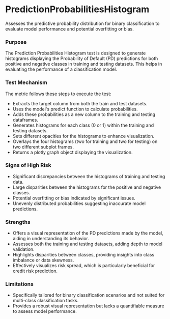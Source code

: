 # PredictionProbabilitiesHistogram

Assesses the predictive probability distribution for binary classification to evaluate model performance and
potential overfitting or bias.

### Purpose

The Prediction Probabilities Histogram test is designed to generate histograms displaying the Probability of
Default (PD) predictions for both positive and negative classes in training and testing datasets. This helps in
evaluating the performance of a classification model.

### Test Mechanism

The metric follows these steps to execute the test:
- Extracts the target column from both the train and test datasets.
- Uses the model's predict function to calculate probabilities.
- Adds these probabilities as a new column to the training and testing dataframes.
- Generates histograms for each class (0 or 1) within the training and testing datasets.
- Sets different opacities for the histograms to enhance visualization.
- Overlays the four histograms (two for training and two for testing) on two different subplot frames.
- Returns a plotly graph object displaying the visualization.

### Signs of High Risk

- Significant discrepancies between the histograms of training and testing data.
- Large disparities between the histograms for the positive and negative classes.
- Potential overfitting or bias indicated by significant issues.
- Unevenly distributed probabilities suggesting inaccurate model predictions.

### Strengths

- Offers a visual representation of the PD predictions made by the model, aiding in understanding its behavior.
- Assesses both the training and testing datasets, adding depth to model validation.
- Highlights disparities between classes, providing insights into class imbalance or data skewness.
- Effectively visualizes risk spread, which is particularly beneficial for credit risk prediction.

### Limitations

- Specifically tailored for binary classification scenarios and not suited for multi-class classification tasks.
- Provides a robust visual representation but lacks a quantifiable measure to assess model performance.